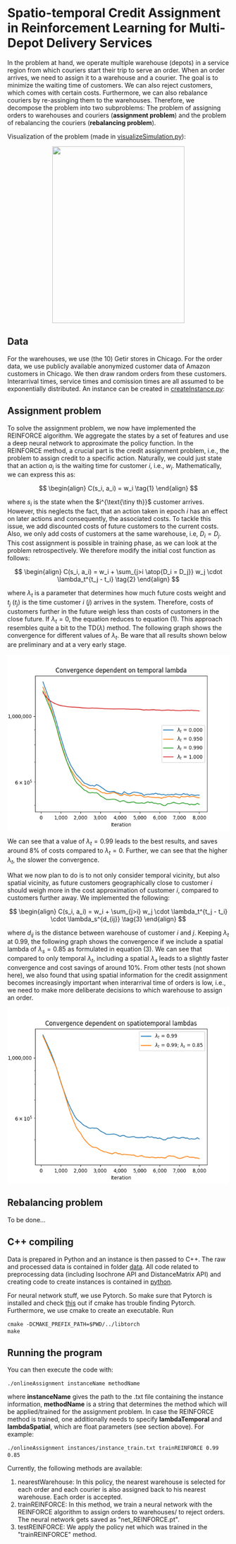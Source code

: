 # Spatio-temporal Credit Assignment in Reinforcement Learning for Multi-Depot Delivery Services

In the problem at hand, we operate multiple warehouse (depots) in a service region from which couriers start their trip to serve an order. When an order arrives, we need to assign it to a warehouse and a courier. The goal is to minimize the waiting time of customers. We can also reject customers, which comes with certain costs. Furthermore, we can also rebalance couriers by re-assinging them to the warehouses. Therefore, we decompose the problem into two subproblems: The problem of assigning orders to warehouses and couriers (**assignment problem**) and the problem of rebalancing the couriers (**rebalancing problem**).

Visualization of the problem (made in [visualizeSimulation.py](python/visualizeSimulation.py)):

<p align="center">
<img src="animation.gif" width="300" height="400" align="center">
</p>


## Data
For the warehouses, we use (the 10) Getir stores in Chicago. For the order data, we use publicly available anonymized customer data of Amazon customers in Chicago. We then draw random orders from these customers. Interarrival times, service times and comission times are all assumed to be exponentially distributed. An instance can be created in [createInstance.py](python/createInstance.py):

## Assignment problem

To solve the assignment problem, we now have implemented the REINFORCE algorithm. We aggregate the states by a set of features and use a deep neural network to approximate the policy function. In the REINFORCE method, a crucial part is the credit assignment problem, i.e., the problem to assign credit to a specific action. Naturally, we could just state that an action $a_i$ is the waiting time for customer $i$, i.e., $w_i$. Mathematically, we can express this as:

$$
\begin{align}
C(s_i, a_i) = w_i \tag{1}
\end{align}
$$

where $s_i$ is the state when the $i^{\text{\tiny th}}$ customer arrives. However, this neglects the fact, that an action taken in epoch $i$ has an effect on later actions and consequently, the associated costs. To tackle this issue, we add discounted costs of future customers to the current costs. Also, we only add costs of customers at the same warehouse, i.e, $D_i = D_j$. This cost assignment is possible in training phase, as we can look at the problem retrospectively. We therefore modify the initial cost function as follows: 

$$
\begin{align}
C(s_i, a_i) = w_i + \sum_{j>i \atop{D_i = D_j}} w_j \cdot \lambda_t^{t_j - t_i} \tag{2}
\end{align}
$$

where $\lambda_t$ is a parameter that determines how much future costs weight and $t_j$ ($t_j$) is the time customer $i$ ($j$) arrives in the system. Therefore, costs of customers further in the future weigh less than costs of customers in the close future. If $\lambda_t = 0$, the equation reduces to equation $(1)$. This approach resembles quite a bit to the TD($\lambda$) method. The following graph shows the convergence for different values of $\lambda_t$. Be ware that all results shown below are preliminary and at a very early stage. 

<p align="center">
<img src="convergenceTemporal.png" width="600" height="400" align="center"></p>

We can see that a value of $\lambda_t = 0.99$ leads to the best results, and saves around 8% of costs compared to $\lambda_t = 0$. Further, we can see that the higher $\lambda_t$, the slower the convergence.

What we now plan to do is to not only consider temporal vicinity, but also spatial vicinity, as future customers geographically close to customer $i$ should weigh more in the cost approximation of customer $i$, compared to customers further away. We implemented the following:

$$
\begin{align}
C(s_i, a_i) = w_i + \sum_{j>i} w_j \cdot \lambda_t^{t_j - t_i} \cdot \lambda_s^{d_{ij}} \tag{3}
\end{align}
$$

where $d_{ij}$ is the distance between warehouse of customer $i$ and $j$. Keeping $\lambda_t$ at  $0.99$, the following graph shows the convergence if we include a spatial lambda of $\lambda_s = 0.85$ as formulated in equation (3). We can see that compared to only temporal $\lambda_t$, including a spatial $\lambda_s$ leads to a slightly faster convergence and cost savings of around 10%. From other tests (not shown here), we also found that using spatial information for the credit assignment becomes increasingly important when interarrival time of orders is low, i.e., we need to make more deliberate decisions to which warehouse to assign an order. 

<p align="center">
<img src="convergenceSpatioTemporal.png" width="600" height="400" align="center"></p>



## Rebalancing problem
To be done...

## C++ compiling 
Data is prepared in Python and an instance is then passed to C++. The raw and processed data is contained in folder [data](data). All code related to preprocessing data (including Isochrone API and DistanceMatrix API) and creating code to create instances is contained in [python](python).

For neural network stuff, we use Pytorch. So make sure that Pytorch is installed and check [this](https://github.com/pytorch/pytorch/issues/12449) out if cmake has trouble finding Pytorch. Furthermore, we use cmake to create an executable. Run 

```
cmake -DCMAKE_PREFIX_PATH=$PWD/../libtorch
make
```

## Running the program

You can then execute the code with:

```
./onlineAssignment instanceName methodName
```

where **instanceName** gives the path to the .txt file containing the instance information, **methodName** is a string that determines the method which will be applied/trained for the assignment problem. In case the REINFORCE method is trained, one additionally needs to specify  **lambdaTemporal** and **lambdaSpatial**, which are float parameters (see section above). For example:

```
./onlineAssignment instances/instance_train.txt trainREINFORCE 0.99 0.85
```

Currently, the following methods are available:
1. nearestWarehouse: In this policy, the nearest warehouse is selected for each order and each courier is also assigned back to his nearest warehouse. Each order is accepted.
2. trainREINFORCE: In this method, we train a neural network with the REINFORCE algorithm to assign orders to warehouses/ to reject orders. The neural network gets saved as "net_REINFORCE.pt".
3. testREINFORCE: We apply the policy net which was trained in the "trainREINFORCE" method.

